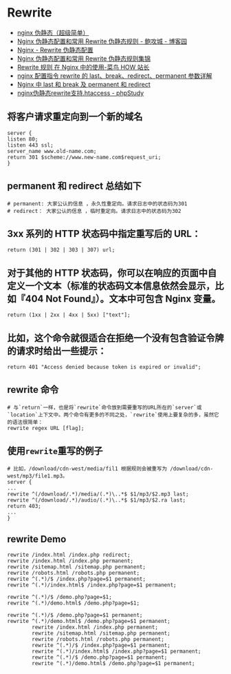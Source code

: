 # Rewrite

- [nginx 伪静态（超级简单）](https://blog.csdn.net/wojiuwangla/article/details/82259629)
- [Nginx 伪静态配置和常用 Rewrite 伪静态规则 - 鲍攻城 - 博客园](https://www.cnblogs.com/baobaobao/p/6305705.html)
- [Nginx - Rewrite 伪静态配置](http://www.youhutong.com/index.php/article/index/99.html)
- [Nginx 伪静态配置和常用 Rewrite 伪静态规则集锦](https://www.cnblogs.com/yangchunlong/articles/8495085.html)
- [Rewrite 规则 在 Nginx 中的使用-菜鸟 HOW 站长](https://www.cnhzz.com/creating-nginx-rewrite-rules/)
- [nginx 配置指令 rewrite 的 last、break、redirect、permanent 参数详解](https://www.jianshu.com/p/3e0be2b21737)
- [Nginx 中 last 和 break 及 permanent 和 redirect](https://blog.51cto.com/unixman/1711943)
- [nginx伪静态rewrite支持.htaccess - phpStudy](http://phpstudy.php.cn/a.php/177.html)

## 将客户请求重定向到一个新的域名

```shell
server {
listen 80;
listen 443 ssl;
server_name www.old-name.com;
return 301 $scheme://www.new-name.com$request_uri;
}
```

## permanent 和 redirect 总结如下

```shell
# permanent: 大家公认的信息 ，永久性重定向。请求日志中的状态码为301
# redirect： 大家公认的信息 ，临时重定向。请求日志中的状态码为302
```

## 3xx 系列的 HTTP 状态码中指定重写后的 URL：

```shell
return (301 | 302 | 303 | 307) url;
```

## 对于其他的 HTTP 状态码，你可以在响应的页面中自定义一个文本（标准的状态码文本信息依然会显示，比如『404 Not Found』）。文本中可包含 Nginx 变量。

```shell
return (1xx | 2xx | 4xx | 5xx) ["text"];
```

## 比如，这个命令就很适合在拒绝一个没有包含验证令牌的请求时给出一些提示：

```shell
return 401 "Access denied because token is expired or invalid";
```

## rewrite 命令

```shell
# 与`return`一样，也是将`rewrite`命令放到需要重写的URL所在的`server`或`location`上下文中。两个命令有更多的不同之处，`rewrite`使用上要复杂的多，虽然它的语法很简单：
rewrite regex URL [flag];
```

## 使用`rewrite`重写的例子

```shell
# 比如，/download/cdn-west/media/fil1 根据规则会被重写为 /download/cdn-west/mp3/file1.mp3。
server {
...
rewrite ^(/download/.*)/media/(.*)\..*$ $1/mp3/$2.mp3 last;
rewrite ^(/download/.*)/audio/(.*)\..*$ $1/mp3/$2.ra last;
return 403;
...
}
```

## rewrite Demo

```shell
rewrite /index.html /index.php redirect;
rewrite /index.html /index.php permanent;
rewrite /sitemap.html /sitemap.php permanent;
rewrite /robots.html /robots.php permanent;
rewrite ^(.*)/$ /index.php?page=$1 permanent;
rewrite ^(.*)/index.html$ /index.php?page=$1 permanent;

rewrite ^(.*)/$ /demo.php?page=$1;
rewrite ^(.*)/demo.html$ /demo.php?page=$1;

rewrite ^(.*)/$ /demo.php?page=$1 permanent;
rewrite ^(.*)/demo.html$ /demo.php?page=$1 permanent;
        rewrite /index.html /index.php permanent;
        rewrite /sitemap.html /sitemap.php permanent;
        rewrite /robots.html /robots.php permanent;
        rewrite ^(.*)/$ /index.php?page=$1 permanent;
        rewrite ^(.*)/index.html$ /index.php?page=$1 permanent;
        rewrite ^(.*)/$ /demo.php?page=$1 permanent;
        rewrite ^(.*)/demo.html$ /demo.php?page=$1 permanent;
```
